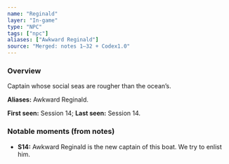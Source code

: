 ```yaml
---
name: "Reginald"
layer: "In-game"
type: "NPC"
tags: ["npc"]
aliases: ["Awkward Reginald"]
source: "Merged: notes 1–32 + Codex1.0"
---
```

### Overview
Captain whose social seas are rougher than the ocean’s.

**Aliases:** Awkward Reginald.

**First seen:** Session 14; **Last seen:** Session 14.

### Notable moments (from notes)
- **S14:** Awkward Reginald is the new captain of this boat. We try to enlist him.
